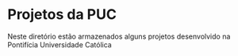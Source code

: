 # Projetos da PUC
Neste diretório estão armazenados alguns projetos desenvolvido na Pontifícia Universidade Católica
